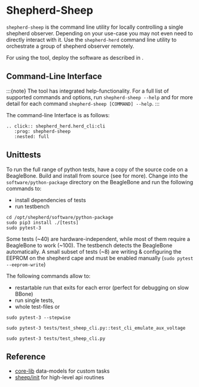# Shepherd-Sheep

`shepherd-sheep` is the command line utility for locally controlling a single shepherd observer.
Depending on your use-case you may not even need to directly interact with it. Use the `shepherd-herd` command line utility to orchestrate a group of shepherd observer remotely.

For using the tool, deploy the software as described in [](../user/getting_started.md).

## Command-Line Interface

:::{note}
The tool has integrated help-functionality. For a full list of supported commands and options, run `shepherd-sheep --help` and for more detail for each command `shepherd-sheep [COMMAND] --help`.
:::

The command-line Interface is as follows:

```{eval-rst}
.. click:: shepherd_herd.herd_cli:cli
   :prog: shepherd-sheep
   :nested: full
```

## Unittests

To run the full range of python tests, have a copy of the source code on a BeagleBone.
Build and install from source (see [](../user/getting_started) for more).
Change into the `software/python-package` directory on the BeagleBone and run the following commands to:

- install dependencies of tests
- run testbench

```shell
cd /opt/shepherd/software/python-package
sudo pip3 install ./[tests]
sudo pytest-3
```

Some tests (~40) are hardware-independent, while most of them require a BeagleBone to work (~100). The testbench detects the BeagleBone automatically. A small subset of tests (~8) are writing & configuring the EEPROM on the shepherd cape and must be enabled manually (`sudo pytest --eeprom-write`)

The following commands allow to:

- restartable run that exits for each error (perfect for debugging on slow BBone)
- run single tests,
- whole test-files or

```shell
sudo pytest-3 --stepwise

sudo pytest-3 tests/test_sheep_cli.py::test_cli_emulate_aux_voltage

sudo pytest-3 tests/test_sheep_cli.py
```

## Reference

- [core-lib](https://github.com/nes-lab/shepherd-tools/tree/main/shepherd_core/shepherd_core/data_models/task) data-models for custom tasks
- [sheep/init](https://github.com/nes-lab/shepherd/blob/main/software/python-package/shepherd_sheep/__init__.py) for high-level api routines
